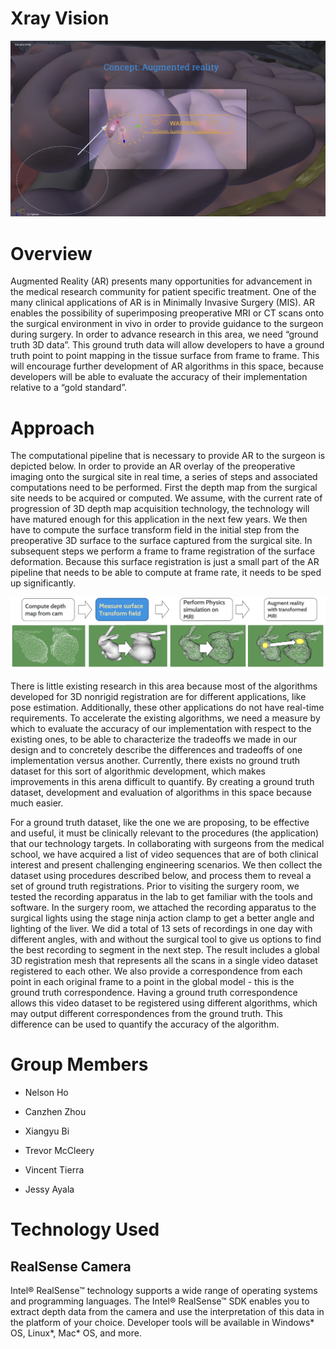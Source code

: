 # Xray Vision

<!-- https://raw.githubusercontent.com/TriviTran/Drone-Motion/master/README.md --->

![N|Solid](https://github.com/jayala-29/xray_vision/blob/master/xraypic1.png)

# Overview
Augmented Reality (AR) presents many opportunities for advancement in the medical research community for patient specific treatment. One of the many clinical applications of AR is in Minimally Invasive Surgery (MIS). AR enables the possibility of superimposing preoperative MRI or CT scans onto the surgical environment in vivo in order to provide guidance to the surgeon during surgery. In order to advance research in this area, we need “ground truth 3D data”. This ground truth data will allow developers to have a ground truth point to point mapping in the tissue surface from frame to frame. This will encourage further development of AR algorithms in this space, because developers will be able to evaluate the accuracy of their implementation relative to a “gold standard”.

# Approach

The computational pipeline that is necessary to provide AR to the surgeon is depicted below. In order to provide an AR overlay of the preoperative imaging onto the surgical site in real time, a series of steps and associated computations need to be performed. First the depth map from the surgical site needs to be acquired or computed. We assume, with the current rate of progression of 3D depth map acquisition technology, the technology will have matured enough for this application in the next few years. We then have to compute the surface transform field in the initial step from the preoperative 3D surface to the surface captured from the surgical site. In subsequent steps we perform a frame to frame registration of the surface deformation. Because this surface registration is just a small part of the AR pipeline that needs to be able to compute at frame rate, it needs to be sped up significantly.

![N|Solid](https://github.com/jayala-29/xray_vision/blob/master/xraypic2.png)

There is little existing research in this area because most of the algorithms developed for 3D nonrigid registration are for different applications, like pose estimation. Additionally, these other applications do not have real-time requirements. To accelerate the existing algorithms, we need a measure by which to evaluate the accuracy of our implementation with respect to the existing ones, to be able to characterize the tradeoffs we made in our design and to concretely describe the differences and tradeoffs of one implementation versus another. Currently, there exists no ground truth dataset for this sort of algorithmic development, which makes improvements in this arena difficult to quantify. By creating a ground truth dataset, development and evaluation of algorithms in this space because much easier.

For a ground truth dataset, like the one we are proposing, to be effective and useful, it must be clinically relevant to the procedures (the application) that our technology targets. In collaborating with surgeons from the medical school, we have acquired a list of video sequences that are of both clinical interest and present challenging engineering scenarios. We then collect the dataset using procedures described below, and process them to reveal a set of ground truth registrations. Prior to visiting the surgery room, we tested the recording apparatus in the lab to get familiar with the tools and software. In the surgery room, we attached the recording apparatus to the surgical lights using the stage ninja action clamp to get a better angle and lighting of the liver. We did a total of 13 sets of recordings in one day with different angles, with and without the surgical tool to give us options to find the best recording to segment in the next step. The result includes a global 3D registration mesh that represents all the scans in a single video dataset registered to each other. We also provide a correspondence from each point in each original frame to a point in the global model - this is the ground truth correspondence. Having a ground truth correspondence allows this video dataset to be registered using different algorithms, which may output different correspondences from the ground truth. This difference can be used to quantify the accuracy of the algorithm.

# Group Members

  - Nelson Ho 
  - Canzhen Zhou 
  - Xiangyu Bi
  
  - Trevor McCleery 
  - Vincent Tierra 
  - Jessy Ayala
  
  
# Technology Used

## RealSense Camera

Intel® RealSense™ technology supports a wide range of operating systems and programming languages. The Intel® RealSense™ SDK enables you to extract depth data from the camera and use the interpretation of this data in the platform of your choice. Developer tools will be available in Windows* OS, Linux*, Mac* OS, and more.

<!--
# Milestones and Deliverables
Jessy Ayala
Get Realsense camera to work with hardware provided: 
Status: Completed -- 26 January 2018
Deliverable: Dummy meshes collected from camera and displayed in Meshlab.
(first mesh of dummy scan): https://github.com/jayala-29/xray_vision/blob/master/scan1trevor.png 
Develop a formal specific procedure for data analysis: 
Status: Completed -- 7 February 2018
Debugging Meshlab/Meshmixer when necessary with mesh files
Running data through the pipeline of scripts developed by the other subteam of the project and the general outputs of those specific filters (documentation)
Deliverable: A document containing step-by-step instructions for data processing and a type of guide for using mesh based computer tools. Will be continuously adjusted and updated. 
https://docs.google.com/document/d/17KMw9fFUo-SyKEaU_YaVBbyhU273UJ4z3vM2Qtg3OQ0/edit?usp=sharing 
Establish web presence: 
Status: Completed -- 14 February 2018
Deliverable: Type of online reference containing information and specifications about our project.
https://github.com/jayala-29/xray_vision 
Create a reference for processed data to reflect updated algorithms: 
Status: In-Progress -- 21 February 2018
Running data through the pipeline of scripts developed by the other subteam of the project (data results)
Deliverable: Various displays of segmentation process. Will be continuously adjusted and updated to reflect progress throughout the quarter. 
Create a reference for processed data to reflect updated algorithms: 
Status: In-Progress -- 28 February 2018
Running data through the pipeline of scripts developed by the other subteam of the project (data results)
Deliverable: Various displays of global process. Will be continuously adjusted and updated to reflect progress throughout the quarter. 
During the rest of the quarter, I plan to provide detailed documentation of the status of the algorithms and updated scans. For a challenge, I have been assigned to try to recreate the front end of the stapler tool being used in the scans. Furthermore, these are my criterion for grades:
Complete milestones 1-3 and have no/very little documentation for milestones 4-5. 
If I do this, give me an B.
Complete milestones 1-3 and have some documentation for milestones 4-5. 
If I do this, give me an B+.
Complete milestones 1-3 and have heavy documentation for milestones 4-5.
If I do this, give me an A-.
Complete milestones 1-3 and have heavy documentation for milestones 4-5. Along with this, a successful laser scan of part of the stapler tool that can be used for segmentation.
If I do this, give me an A.
Nelson Ho
B - Develop the code to perform segmentation of rigid and nonrigid portions of scan data. 
Complete by: Feb 1, 2018
Modify global registration code to output a single result for global registration, as well as a list of point correspondences relating input points to points in the global model. 
Status: Jan 26, 2018
Write scripts to relate points in global registration to the point in the original mesh.
Work on MICCAI paper. 
Status Feb 23, 2018
Trevor McCleery
Develop a specific procedure for data collection: 
Status: 15 February 2018 
Specific operation of computer/camera interface: how scripts are run, which laptop to use, which USB ports will work with camera.
Detail of how camera will be mounted and positioned for recording. The goal is to create a documented, repeatable procedure that can be referenced when analyzing the quality of the data recorded. 
Deliverable: A document containing step-by-step instructions of the data collection process. This is important to document how data is collected for these ground truth data sets. The procedure must be repeatable and able to accommodate adjustment to individual steps as necessary.
Record porcine liver on site at the Center for the Future of Surgery (CFS)
Status: completed 7 February 2017
Deliverable: A set of 13 recordings of the porcine liver with various lighting configurations. On the day of the recording, Michael, Trevor, and Vincent traveled to the CFS and performed a series of recordings on a living pig. The pig was sedated, and prepared for operation by the medical staff. Between surgeries, we were able to perform our recordings using the surgical lighting provided in the operating room. The lighting was adjustable by angle and position, but not by intensity. Therefore, the various lighting conditions we could provide were always full intensity, which sometimes created shadows when not pointing directly at the subject. 
Looking forward, I will be focusing my efforts on two primary tasks:
Perform a secondary recording at the CFS. Using feedback from the segmentation/registration team and familiarity with the equipment and venue, a valuable set of second recordings can be obtained. If I do this, give me an B.
Make improvements to the Python recording script by added command line options that will allow the user to adjust camera parameters by passing an argument at the command line. If I do this, give me a A.
Improving the quality of the scans. Some recordings showed noise and distortion when viewed off axis. This could be due to the camera’s settings, of which the documentation is not readily accessible. It may be that the camera cannot provide the quality of data required. If so, we intend to determine that definitively. 
Vincent Tierra
Create an instruction manual for the recording apparatus for the data collection: 
Status: In progress - Due date February 15, 2018
Detailed steps with how to setup the computer and camera needed to collect video recordings
Deliverable: An instruction guide with steps on how to setup the camera and how to run the scripts in the computer and some technical issues with the camera and how to resolve it.  
Make an appointment at the Center for the Future Surgery (CFS) to conduct recordings  and do recordings of the pig’s liver at the surgery site. 
Status: Completed February 7, 2018
Deliverable: A recording of the pig’s liver at the CFS with various angles and lighting. 
Google drive link to the recordings:
https://drive.google.com/drive/folders/1-OOP0Wo8JggQuUAvSluBppixM2xEYloo?usp=sharing (must have a ucsd email to view it)
Since we have done the first recording of the pig’s liver at the surgery site, the next step in this project is to improve the quality of the scans, currently there are still some noise in the recordings. This could be due to a variety of different things; the camera settings, lighting, or the camera itself. We definitely want to conduct a 2nd recording, however, this part might be tricky because setting up an appointment (schedule) at CFS is challenging but if we manage to get another appointment and do a second set of recordings with valuable data, I would like to get a B. We will try to mimic the light intensity of the surgical lights and try different camera settings to see if we can get a better recording. To get an A in this class we will work on the UI on the script for the realsense camera to make it more robust and versatile by having the option to pass in the parameters in the command line to change the camera settings, and document this step, and also by completing milestone 1 & 2.
Xiangyu Bi
Objective: Finishing the technical programming and debugging part of computer vision algorithm validation and optimization. The current benchmarks are broken or might not be applied to our liver dataset. We need to modify or rewrite some parts of the codes to make it work on the surgical dataset collected by other teammates.
Schedule:
Theoretical preparation for the project, including ICP algorithm, non-rigid global registration algorithm etc. Go over the segmentation code and global registration benchmark. 
Status: Completed 17 January 2018	
2. With the collected test dataset, run through and get familiar with details of segmentation and global registration benchmark, fixing potential bugs. 
Status: Completed 30 January 2018
	      In detail, we found some problems during the progress of going over the benchmark. 
  Some bugs in the current segmentation code. The liver segmentation process 	can be divided into several steps. First we manually segment the rigid part from the first scan. Then for the next scan, we use algorithm to build match between the segmented rigid part and the current scan, which means roughly the corresponding points in the current scan are found. Next do a geometric search around those points thus all the rigid region can be included. Finally we cut it off as the rigid part to match for the next scan. Iteratively all the rigid parts in the scans can be segmented. We found the current segmentation always use the first scan as the rigid template. We fixed that to make the iterative one work.
The main issues during segmentation, which are about “match” and “search”. The search radius is of great significance. Using too small radius will make the rigid point cloud really sparse and some noise will be left to cause global registration confusing. Conversely, segmentation performance is more sensitive to large radius, because sometimes rigid part and nonrigid part get really close in the scan, when searching around these occlusion parts, large radius would count some nonrigid points as rigid part. On this condition the rigid part will get exploded with iterative steps. We have tried for a proper radius one by one with step size of 0.001. Now we can get a comparatively good result, however the  problem cannot be resolved completely.  The “match” algorithm is really sensitive to the datasets. Sometimes it got failed to match between two scans. Since we only collected two sets of data to test the performance, we cannot find exactly what features to make the match failed. Most of time it worked well.
Deliverable: Canzhen and me collaborated with each other to debug and modify the code. We saved the processed file as *.ply on the server, also cut gif images to illustrate how the segmentation benchmark works. To avoid overlap, they will be shown in Canzhen’s work.
3. Preprocessing liver dataset, collaborating with data-collecting dataset, to make the       benchmark work.  
Status:  In progress	
	      Details about working with surgical liver data.
Segmented the red liver portion from the scan. The surgical data we collected last week is, on the intuition, not ready for segmentation and registration, since the liver part we need to use is comparatively small in the whole scan. We need to write scripts to cut the valid part and mitigate the noise.  Since scans are taken with fixed camera angle, so we can use geometric features to extract liver points roughly. With proper x, y and z coordinate threshold the entire liver part can be segmented. However, the segmented part shown in meshlab is somewhat darker than the original one. We think it should be caused by some display problems, which we need to figure out.
Deliverable: The liver scan we got and some attempts to cut it off.
4. Improve the performance of the algorithm, to make the result of liver dataset better. March 6, 2018
Milestone -B
Going over current benchmark.
Fix some bugs in segmentation and registration work. Up to now the segmentation code is much better than the former broken one. It means to get a B I only to find some possible functional flaws in the registration code and repair to make the workflow run.
Milestone -A
Finish Milestone B
For segmentation code, make it more robust and suitable for our surgical application, which means it can segment the liver data more reliably.
For global registration. We cannot run it perfectly for any dataset right now. We need to achieve the goal of nonrigid registration in the liver dataset and deliver successful results constructed.
Milestone -A+
Finish Milestone A
Do some optimization about the algorithm to improve the performance, such as we can add more features for the points, like colors. However the current benchmarks are packaged and all information about color is not saved, there is a long way to go to achieve this.
Canzhen Zhou
Set up the environment. January 16, 2018
Run through the segmentation code with the test image. January 31, 2018
Run through the registration code with the test image. February 8, 2018
Run through the segmentation code with collected liver image. February 15, 2018
Run through the registration code with collected liver image.  February 25, 2018
Fix the possible bugs. March 5, 2018
Improve the registration code with more dimensions, for example, adding colors. March 10, 2018
Requirement of Grade
If I do milestone 4 I get B+, if I do milestone 5 I get A, and if I do milestone 6 or 7, I get A+.
Update of Milestone
I change the order of the task. Previous order is running through all the segmentation code part and then run the registration part. However, we went through the segmentation code quicker then we expect, the liver image data went a little slower. So we move on to the next stage of running registration code with the test image.
So I switch the “run through segmentation code with liver image” with “run through registration code with test image”.
Completed
Created a our own development server, equip the server with the environment of running C code.
a snapchat of server environment that is able to 
run the script of segmentation and global registration
Completed
The steps of running through the segmentation code are as follows:
Use /home/nelsonho/convertToMesh.py to convert the scanned '*.ply' file to convert all the point clouds that were collected from the real sense to meshes. Notice that convertToMesh.py and doNothingScript.mlx should be in the same directory.
Pick one '.ply' scan image, open it in MeshLab, export it as '.obj' file.
Open the '.obj' file in MeshMixer, click on 'Select', select the rigid part (could be arms or something else), and choose 'Edit -> Seperate', and the export the rigid part as '.obj' file.
Use /home/nelsonho/convertToObj.py to convert all the '*.ply' file (already converted to meshes) to '.obj' file so that the segmentation code would take in.
Open the code liverscansegmentation, build the code, create the environment
cd [coderoot]
mkdir build
cd build
cmake ../src-ICP-benchmarks
make
the executable sparseicp should be created in the build directory
Run the script to segment all image
./sparseicp --source <pre-segmented tool (.obj) from first scan in sequence> --scan-dir <directory of scans to be segmented ordered alphanumerically> --result-dir <output directory>
Revise the milestone with “Walking through the process of global registration code”
The steps of running through the global registration code are as follows:
Include following directories in your path:
[globalnrregistrationbaseline coderoot]/trimesh2/bin.Linux64
[globalnrregistrationbaseline coderoot]/tps_alignment/bin.Linux_nocona
Place ply’s for nonrigid alignment in the nonrigid/ directory
Place ply’s for rigid alignment in the rigid/ directory
Run the run.sh script
-->
